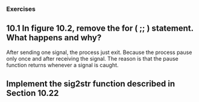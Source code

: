 ### Exercises

## 10.1 In figure 10.2, remove the for ( ;; ) statement. What happens and why?

After sending one signal, the process just exit.
Because the process pause only once and after receiving the signal.
The reason is that the pause function returns whenever a signal is caught.

## Implement the sig2str function described in Section 10.22


